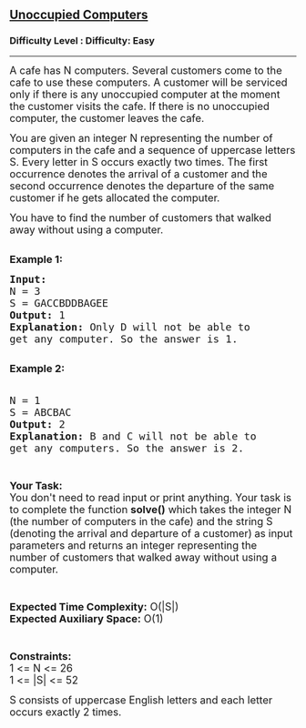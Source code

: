 <h2><a href="https://www.geeksforgeeks.org/problems/unoccupied-computers-1646661078/1">Unoccupied Computers</a></h2><h3>Difficulty Level : Difficulty: Easy</h3><hr><div class="problems_problem_content__Xm_eO"><p><span style="font-size:18px">A cafe has N computers. Several customers come to the cafe to use these computers. A customer will be serviced only if there is any unoccupied computer at the moment the customer visits the cafe. If there is no unoccupied computer, the customer leaves the cafe.&nbsp;</span></p>

<p><span style="font-size:18px">You are given an integer N representing the number of computers in the cafe and a sequence of uppercase letters S. Every letter in S occurs exactly two times. The first occurrence denotes the arrival of a customer and the second occurrence denotes the departure of the same customer if he gets allocated the computer.&nbsp;</span></p>

<p><span style="font-size:18px">You have to find the number of customers that walked away without using a computer.</span></p>

<p><br>
<span style="font-size:18px"><strong>Example 1:</strong></span></p>

<pre><span style="font-size:18px"><strong>Input:</strong>
N = 3
S = GACCBDDBAGEE
<strong>Output: </strong>1
<strong>Explanation:</strong> Only D will not be able to 
get any computer. So the answer is 1.</span></pre>

<p><br>
<span style="font-size:18px"><strong>Example 2:</strong></span></p>

<pre><span style="font-size:18px">
N = 1
S = ABCBAC
<strong>Output: </strong>2
<strong>Explanation: </strong>B and C will not be able to 
get any computers. So the answer is 2.</span></pre>

<p>&nbsp;</p>

<p><span style="font-size:18px"><strong>Your Task:&nbsp;&nbsp;</strong><br>
You don't need to read input or print anything. Your task is to complete the function&nbsp;<strong>solve()</strong>&nbsp;which takes the integer N (the number of computers in the cafe) and the string S (denoting the arrival and departure of a customer)<strong>&nbsp;</strong>as input parameters&nbsp;and returns an integer representing the number of customers that walked away without using a computer.</span></p>

<p>&nbsp;</p>

<p><span style="font-size:18px"><strong>Expected Time Complexity:</strong> O(|S|)<br>
<strong>Expected Auxiliary Space:</strong> O(1)</span></p>

<p>&nbsp;</p>

<p><span style="font-size:18px"><strong>Constraints:</strong><br>
1 &lt;= N &lt;= 26<br>
1 &lt;= |S| &lt;= 52</span></p>

<p><span style="font-size:18px">S consists of uppercase English letters and each letter occurs exactly 2 times.</span></p>
</div>